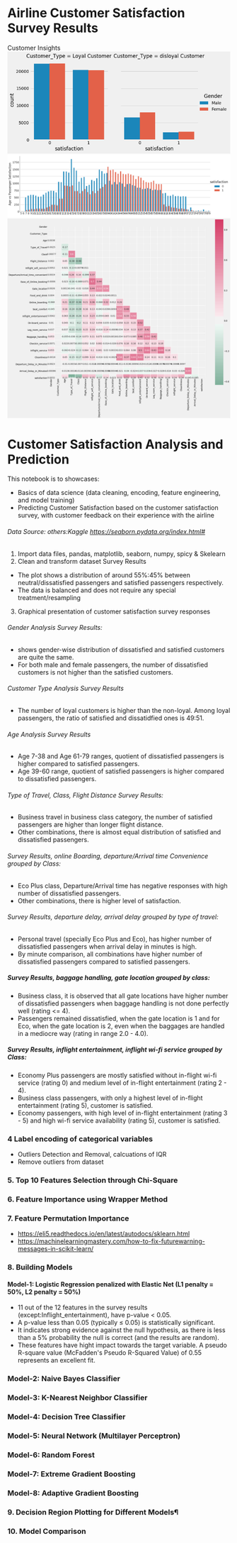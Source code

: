 # Airline Customer Satisfaction Survey Results
Customer Insights
 ![Customer Loyalty](https://github.com/jhenvi/Airline_survey_Insights/blob/master/Images/CustomerLoyalty.png)
 ![Average Passanger satisfaction](https://github.com/jhenvi/Airline_survey_Insights/blob/master/Images/averagePassangerSatisfaction.png)
 ![Correlation](https://github.com/jhenvi/Airline_survey_Insights/blob/master/Images/correlationAmongFeatures.png)
# Customer Satisfaction Analysis and Prediction

This notebook is to showcases:
- Basics of data science (data cleaning, encoding, feature engineering, and model training)
- Predicting Customer Satisfaction based on the customer satisfaction survey, with customer feedback on their experience 
  with the airline 
 ###### Data Source: others:Kaggle https://seaborn.pydata.org/index.html#
 
 1. Import data files, pandas, matplotlib, seaborn, numpy, spicy & Skelearn
 2. Clean and transform dataset Survey Results
 - The plot shows a distribution of around 55%:45% between neutral/dissatisfied
 passengers and satisfied passengers respectively. 
 - The data is balanced and does not require any special treatment/resampling
 3. Graphical presentation of customer satisfaction survey responses 
 ###### Gender Analysis Survey Results: 
 - shows gender-wise distribution of dissatisfied and satisfied customers are quite the same. 
 - For both male and female passengers, the number of dissatisfied customers is not higher than the satisfied customers.
###### Customer Type Analysis Survey Results
- The number of loyal customers is higher than the non-loyal. Among loyal passengers, the ratio of satisfied and dissatidfied ones is 49:51.
###### Age Analysis Survey Results
- Age 7-38 and Age 61-79 ranges, quotient of dissatisfied passengers is higher compared to satisfied passengers. 
- Age 39-60 range, quotient of satisfied passengers is higher compared to dissatisfied passengers.
######  Type of Travel, Class, Flight Distance Survey Results:
- Business travel in business class category, the number of satisfied passengers are higher than longer flight distance. 
- Other combinations, there is almost equal distribution of satisfied and dissatisfied passengers.
######  Survey Results, online Boarding, departure/Arrival time Convenience grouped by Class: 
- Eco Plus class, Departure/Arrival time has negative responses with high number of dissatisfied passengers. 
- Other combinations, there is higher level of satisfaction.
###### Survey Results, departure delay, arrival delay grouped by type of travel: 
- Personal travel (specially Eco Plus and Eco), has higher number of dissatisfied passengers when arrival delay in minutes is high. 
- By minute comparison, all combinations have higher number of dissatisfied passengers compared to satisfied passengers.
##### Survey Results, baggage handling, gate location grouped by class: 
- Business class, it is observed that all gate locations have higher number of dissatisfied passengers when baggage handling is not done perfectly well (rating <= 4). 
- Passengers remained dissatisfied, when the gate location is 1 and for Eco, when the gate location is 2, even when the baggages are handled in a mediocre way (rating in range 2.0 - 4.0).
##### Survey Results, inflight entertainment, inflight wi-fi service grouped by Class: 
- Economy Plus passengers are mostly satisfied without in-flight wi-fi service (rating 0) and medium level of in-flight entertainment (rating 2 - 4). 
- Business class passengers, with only a highest level of in-flight entertainment (rating 5), customer is satisfied. 
- Economy passengers, with high level of in-flight entertainment (rating 3 - 5) and high wi-fi service availability (rating 5), customer is satisfied.

### 4 Label encoding of categorical variables
- Outliers Detection and Removal, calcuations of IQR
- Remove outliers from dataset
### 5. Top 10 Features Selection through Chi-Square

### 6. Feature Importance using Wrapper Method

### 7. Feature Permutation Importance
- https://eli5.readthedocs.io/en/latest/autodocs/sklearn.html
- https://machinelearningmastery.com/how-to-fix-futurewarning-messages-in-scikit-learn/

### 8. Building Models
#### Model-1: Logistic Regression penalized with Elastic Net (L1 penalty = 50%, L2 penalty = 50%)
- 11 out of the 12 features in the survey results (except:Inflight_entertainment), have p-value < 0.05.
- A p-value less than 0.05 (typically ≤ 0.05) is statistically significant. 
- It indicates strong evidence against the null hypothesis, as there is less than a 5% probability the null is correct (and the results are random).
- These features have hight impact towards the target variable. A pseudo R-square value (McFadden's Pseudo R-Squared Value) of 0.55 represents an excellent fit.

### Model-2: Naive Bayes Classifier

### Model-3: K-Nearest Neighbor Classifier

### Model-4: Decision Tree Classifier

### Model-5: Neural Network (Multilayer Perceptron)

### Model-6: Random Forest

### Model-7: Extreme Gradient Boosting

### Model-8: Adaptive Gradient Boosting

### 9. Decision Region Plotting for Different Models¶

### 10. Model Comparison